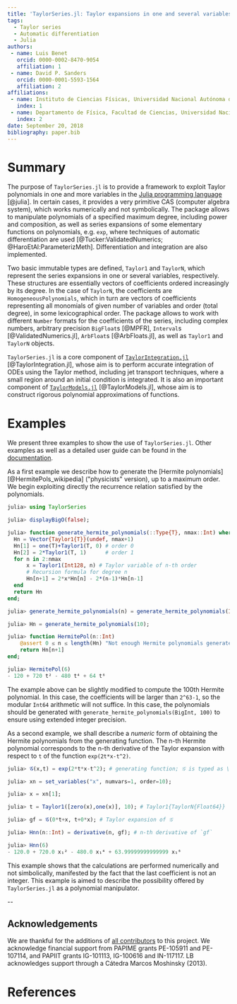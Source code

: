 ```yaml
---
title: 'TaylorSeries.jl: Taylor expansions in one and several variables in Julia'
tags:
  - Taylor series
  - Automatic differentiation
  - Julia
authors:
 - name: Luis Benet
   orcid: 0000-0002-8470-9054
   affiliation: 1
 - name: David P. Sanders
   orcid: 0000-0001-5593-1564
   affiliation: 2
affiliations:
 - name: Instituto de Ciencias Físicas, Universidad Nacional Autónoma de México (UNAM)
   index: 1
 - name: Departamento de Física, Facultad de Ciencias, Universidad Nacional Autónoma de México (UNAM)
   index: 2
date: September 20, 2018
bibliography: paper.bib
---
```


# Summary

The purpose of `TaylorSeries.jl` is to provide a framework to exploit
Taylor polynomials in one and more variables
in the [Julia programming language](https://julialang.org) [@julia]. In
certain cases, it provides a very primitive CAS (computer algebra system),
which works numerically and not symbolically.
The package allows to manipulate polynomials of a specified maximum
degree, including power and composition, as well as series expansions
of some elementary functions on polynomials, e.g. `exp`,
where techniques of automatic differentiation are used
[@Tucker:ValidatedNumerics; @HaroEtAl:ParameterizMeth]. Differentiation and
integration are also implemented.

Two basic immutable types are defined, `Taylor1` and `TaylorN`,
which represent the series expansions in one or several variables,
respectively. These structures are essentially vectors of coefficients
ordered increasingly by its degree. In the case of `TaylorN`, the
coefficients are `HomogeneousPolynomials`, which in turn are vectors
of coefficients representing all monomials of given number of variables
and order (total degree), in some lexicographical order.
The package allows to work with different `Number` formats
for the coefficients of the series, including complex numbers,
arbitrary precision `BigFloat`s [@MPFR],
`Interval`s [@ValidatedNumerics.jl], `ArbFloat`s [@ArbFloats.jl],
as well as `Taylor1` and `TaylorN` objects.

`TaylorSeries.jl` is a core component of
[`TaylorIntegration.jl`](https://github.com/PerezHz/TaylorIntegration.jl)
[@TaylorIntegration.jl], whose aim is to perform accurate integration
of ODEs using the Taylor method, including jet transport techniques,
where a small region around an initial condition is integrated.
It is also an important component of
[`TaylorModels.jl`](https://github.com/JuliaIntervals/TaylorModels.jl)
[@TaylorModels.jl], whose aim is to construct rigorous polynomial
approximations of functions.

# Examples

We present three examples to show the use of `TaylorSeries.jl`. Other
examples as well as a detailed user guide can be found in the
[documentation](http://www.juliadiff.org/TaylorSeries.jl/stable/).

As a first example we describe how to generate the [Hermite polynomials][@HermitePols_wikipedia]
("physicists" version), up to a maximum order. We begin exploiting directly
the recurrence relation satisfied by the polynomials.

```julia
julia> using TaylorSeries

julia> displayBigO(false);

julia> function generate_hermite_polynomials(::Type{T}, nmax::Int) where {T<:Integer}
  Hn = Vector{Taylor1{T}}(undef, nmax+1)
  Hn[1] = one(T)+Taylor1(T, 0) # order 0
  Hn[2] = 2*Taylor1(T, 1)      # order 1
  for n in 2:nmax
      x = Taylor1(Int128, n) # Taylor variable of n-th order
      # Recursion formula for degree n
      Hn[n+1] = 2*x*Hn[n] - 2*(n-1)*Hn[n-1]
  end
  return Hn
end;

julia> generate_hermite_polynomials(n) = generate_hermite_polynomials(Int, n);

julia> Hn = generate_hermite_polynomials(10);

julia> function HermitePol(n::Int)
    @assert 0 ≤ n ≤ length(Hn) "Not enough Hermite polynomials generated"
    return Hn[n+1]
end;

julia> HermitePol(6)
- 120 + 720 t² - 480 t⁴ + 64 t⁶

```

The example above can be slightly modified to compute the 100th Hermite polynomial.
In this case, the coefficients will be larger than `2^63-1`, so the modular
`Int64` arithmetic will not suffice. In this case, the polynomials should
be generated with `generate_hermite_polynomials(BigInt, 100)` to ensure
using extended integer precision.

As a second example, we shall describe a *numeric* form of obtaining the
Hermite polynomials from the generating function. The n-th Hermite polynomial
corresponds to the n-th derivative of the Taylor expansion with respect to `t`
of the function `exp(2t*x-t^2)`.

```julia
julia> 𝒢(x,t) = exp(2*t*x-t^2); # generating function; 𝒢 is typed as \scrG<TAB>

julia> xn = set_variables("x", numvars=1, order=10);

julia> x = xn[1];

julia> t = Taylor1([zero(x),one(x)], 10); # Taylor1{TaylorN{Float64}}

julia> gf = 𝒢(0*t+x, t+0*x); # Taylor expansion of 𝒢

julia> Hnn(n::Int) = derivative(n, gf); # n-th derivative of `gf`

julia> Hnn(6)
- 120.0 + 720.0 x₁² - 480.0 x₁⁴ + 63.99999999999999 x₁⁶
```

This example shows that the calculations are performed numerically and not
simbolically, manifested by the fact that the last coefficient is not an
integer. This example is aimed to describe the possibility offered
by `TaylorSeries.jl` as a polynomial manipulator.

--
## Acknowledgements

We are thankful for the additions of
[all contributors](https://github.com/JuliaDiff/TaylorSeries.jl/graphs/contributors)
to this project. We acknowledge financial support from PAPIME grants
PE-105911 and PE-107114, and PAPIIT grants IG-101113, IG-100616
and IN-117117. LB acknowledges support through a Cátedra Marcos Moshinsky (2013).

# References
